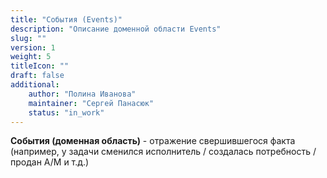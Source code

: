 ```yaml
---
title: "События (Events)"
description: "Описание доменной области Events"
slug: ""
version: 1
weight: 5
titleIcon: ""
draft: false
additional:
    author: "Полина Иванова"
    maintainer: "Сергей Панасюк"
    status: "in_work"
---
```



**События (доменная область)** - отражение свершившегося факта (например, у задачи сменился исполнитель / создалась потребность / продан А/М и т.д.)